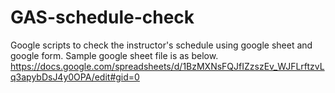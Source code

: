 # GAS-schedule-check
Google scripts to check the instructor's schedule using google sheet and google form.
Sample google sheet file is as below.
https://docs.google.com/spreadsheets/d/1BzMXNsFQJfIZzszEv_WJFLrftzvLq3apybDsJ4y0OPA/edit#gid=0
